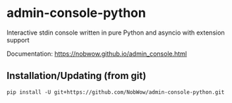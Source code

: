 # admin-console-python
Interactive stdin console written in pure Python and asyncio with extension support

Documentation: https://nobwow.github.io/admin_console.html
## Installation/Updating (from git)

`pip install -U git+https://github.com/NobWow/admin-console-python.git`
